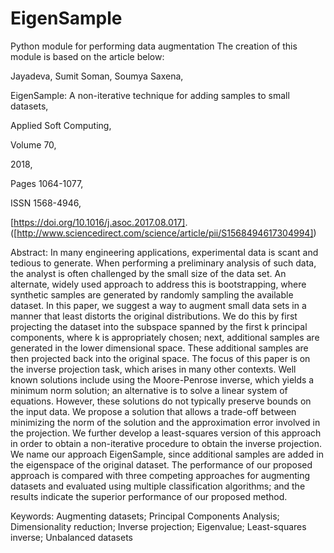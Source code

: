# EigenSample
Python module for performing data augmentation
The creation of this module is based on the article below:

Jayadeva, Sumit Soman, Soumya Saxena,

EigenSample: A non-iterative technique for adding samples to small datasets,

Applied Soft Computing,

Volume 70,

2018,

Pages 1064-1077,

ISSN 1568-4946,

[https://doi.org/10.1016/j.asoc.2017.08.017].
([http://www.sciencedirect.com/science/article/pii/S1568494617304994])

Abstract: In many engineering applications, experimental data is scant and tedious to generate. When performing a preliminary analysis of such data, the analyst is often challenged by the small size of the data set. An alternate, widely used approach to address this is bootstrapping, where synthetic samples are generated by randomly sampling the available dataset. In this paper, we suggest a way to augment small data sets in a manner that least distorts the original distributions. We do this by first projecting the dataset into the subspace spanned by the first k principal components, where k is appropriately chosen; next, additional samples are generated in the lower dimensional space. These additional samples are then projected back into the original space. The focus of this paper is on the inverse projection task, which arises in many other contexts. Well known solutions include using the Moore-Penrose inverse, which yields a minimum norm solution; an alternative is to solve a linear system of equations. However, these solutions do not typically preserve bounds on the input data. We propose a solution that allows a trade-off between minimizing the norm of the solution and the approximation error involved in the projection. We further develop a least-squares version of this approach in order to obtain a non-iterative procedure to obtain the inverse projection. We name our approach EigenSample, since additional samples are added in the eigenspace of the original dataset. The performance of our proposed approach is compared with three competing approaches for augmenting datasets and evaluated using multiple classification algorithms; and the results indicate the superior performance of our proposed method.

Keywords: Augmenting datasets; Principal Components Analysis; Dimensionality reduction; Inverse projection; Eigenvalue; Least-squares inverse; Unbalanced datasets
